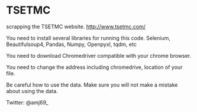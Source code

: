 # TSETMC
scrapping the TSETMC website.
http://www.tsetmc.com/

You need to install several libraries for running this code.
Selenium, Beautifulsoup4, Pandas, Numpy, Openpyxl, tqdm, etc

You need to download Chromedriver compatible with your chrome browser.

You need to change the address including chromedrive, location of your file.

Be careful how to use the data. Make sure you will not make a mistake about using the data.

Twitter: @amj69_
